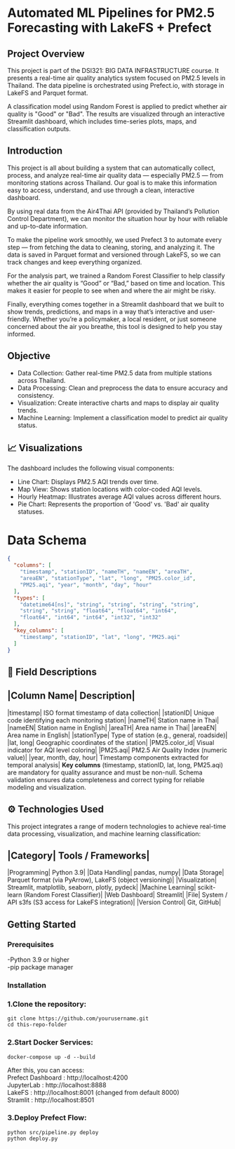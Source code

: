 # Automated ML Pipelines for PM2.5 Forecasting with LakeFS + Prefect

## Project Overview
This project is part of the DSI321: BIG DATA INFRASTRUCTURE course. It presents a real-time air quality analytics system focused on PM2.5 levels in Thailand. The data pipeline is orchestrated using Prefect.io, with storage in LakeFS and Parquet format.

A classification model using Random Forest is applied to predict whether air quality is "Good" or "Bad". The results are visualized through an interactive Streamlit dashboard, which includes time-series plots, maps, and classification outputs.

## Introduction
This project is all about building a system that can automatically collect, process, and analyze real-time air quality data — especially PM2.5 — from monitoring stations across Thailand. Our goal is to make this information easy to access, understand, and use through a clean, interactive dashboard.

By using real data from the Air4Thai API (provided by Thailand’s Pollution Control Department), we can monitor the situation hour by hour with reliable and up-to-date information.

To make the pipeline work smoothly, we used Prefect 3 to automate every step — from fetching the data to cleaning, storing, and analyzing it. The data is saved in Parquet format and versioned through LakeFS, so we can track changes and keep everything organized.

For the analysis part, we trained a Random Forest Classifier to help classify whether the air quality is “Good” or “Bad,” based on time and location. This makes it easier for people to see when and where the air might be risky.

Finally, everything comes together in a Streamlit dashboard that we built to show trends, predictions, and maps in a way that’s interactive and user-friendly. Whether you’re a policymaker, a local resident, or just someone concerned about the air you breathe, this tool is designed to help you stay informed.  

## Objective  
- Data Collection: Gather real-time PM2.5 data from multiple stations across Thailand.
- Data Processing: Clean and preprocess the data to ensure accuracy and consistency.
- Visualization: Create interactive charts and maps to display air quality trends.
- Machine Learning: Implement a classification model to predict air quality status.

## 📈 Visualizations

The dashboard includes the following visual components:

- Line Chart: Displays PM2.5 AQI trends over time.
- Map View: Shows station locations with color-coded AQI levels.
- Hourly Heatmap: Illustrates average AQI values across different hours.
- Pie Chart: Represents the proportion of 'Good' vs. 'Bad' air quality statuses.

# Data Schema
```json
{
  "columns": [
    "timestamp", "stationID", "nameTH", "nameEN", "areaTH",
    "areaEN", "stationType", "lat", "long", "PM25.color_id",
    "PM25.aqi", "year", "month", "day", "hour"
  ],
  "types": [
    "datetime64[ns]", "string", "string", "string", "string", 
    "string", "string", "float64", "float64", "int64",  
    "float64", "int64", "int64", "int32", "int32"
  ],
  "key_columns": [
    "timestamp", "stationID", "lat", "long", "PM25.aqi"
  ]
}
```

## 📄 Field Descriptions
|Column Name|	Description|
-
|timestamp|	ISO format timestamp of data collection|
|stationID|	Unique code identifying each monitoring station|
|nameTH|	Station name in Thai|
|nameEN|	Station name in English|
|areaTH|	Area name in Thai|
|areaEN|	Area name in English|
|stationType|	Type of station (e.g., general, roadside)|
|lat, long|	Geographic coordinates of the station|
|PM25.color_id|	Visual indicator for AQI level coloring|
|PM25.aqi|	PM2.5 Air Quality Index (numeric value)|
|year, month, day, hour|	Timestamp components extracted for temporal analysis|
**Key columns** (timestamp, stationID, lat, long, PM25.aqi) are mandatory for quality assurance and must be non-null. Schema validation ensures data completeness and correct typing for reliable modeling and visualization.

## ⚙️ Technologies Used

This project integrates a range of modern technologies to achieve real-time data processing, visualization, and machine learning classification:

|Category|	Tools / Frameworks|
----------------------------
|Programming|	Python 3.9|
|Data Handling|	pandas, numpy|
|Data Storage|	Parquet format (via PyArrow), LakeFS (object versioning)|
|Visualization|	Streamlit, matplotlib, seaborn, plotly, pydeck|
|Machine Learning| scikit-learn (Random Forest Classifier)|
|Web Dashboard|	Streamlit|
|File| System / API	s3fs (S3 access for LakeFS integration)|
|Version Control|	Git, GitHub|

## Getting Started
### Prerequisites
-Python 3.9 or higher  
-pip package manager
### Installation
### 1.Clone the repository:
```
git clone https://github.com/yourusername.git
cd this-repo-folder
```
### 2.Start Docker Services:
```
docker-compose up -d --build
```
After this, you can access:  
Prefect Dashboard : http://localhost:4200  
JupyterLab : http://localhost:8888  
LakeFS : http://localhost:8001 (changed from default 8000)  
Stramlit : http://localhost:8501
### 3.Deploy Prefect Flow:
```
python src/pipeline.py deploy
python deploy.py
```



